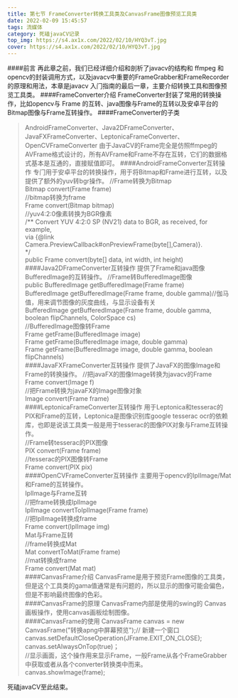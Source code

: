 ```yaml
---
title: 第七节 FrameConverter转换工具类及CanvasFrame图像预览工具类
date: 2022-02-09 15:45:57
tags: 流媒体
category: 死磕javaCV记录
top_img: https://s4.ax1x.com/2022/02/10/HYQ3vT.jpg
cover: https://s4.ax1x.com/2022/02/10/HYQ3vT.jpg
---
```

####前⾔
再此章之前，我们已经详细介绍和剖析了javacv的结构和 ffmpeg 和opencv的封装调⽤⽅式，以及javacv中重要的FrameGrabber和FrameRecorder的原理和⽤法，本章是javacv
⼊⻔指南的最后⼀章，主要介绍转换⼯具和图像预览⼯具类。
####FrameConverter介绍
FrameConverter封装了常⽤的转换操作，⽐如opencv与 Frame 的互转、java图像与Frame的互转以及安卓平台的Bitmap图像与Frame互转操作。
####FrameConverter的⼦类
> AndroidFrameConverter、Java2DFrameConverter、JavaFXFrameConverter、LeptonicaFrameConverter、OpenCVFrameConverter
由于JavaCV的Frame完全是仿照ffmpeg的AVFrame格式设计的，所有AVFrame和Frame不存在互转，它们的数据格式基本是互通的，直接赋值即可。
####AndroidFrameConverter互转操作
专⻔⽤于安卓平台的转换操作，⽤于将Bitmap和Frame进⾏互转，以及提供了额外的yuv转bgr操作。
> //Frame转换为Bitmap  
Bitmap convert(Frame frame)  
//bitmap转换为frame  
Frame convert(Bitmap bitmap)  
//yuv4:2:0像素转换为BGR像素  
/** Convert YUV 4:2:0 SP (NV21) data to BGR, as received, for example,  
>via {@link Camera.PreviewCallback#onPreviewFrame(byte[],Camera)}.  
  */  
  public Frame convert(byte[] data, int width, int height)  
  ####Java2DFrameConverter互转操作
  提供了Frame和java图像BufferedImage的互转操作。
  > //Frame转BufferedImage图像  
  public BufferedImage getBufferedImage(Frame frame)  
  BufferedImage getBufferedImage(Frame frame, double gamma)//伽⻢值，⽤来调节图像的灰度曲线，与显示设备有关  
  BufferedImage getBufferedImage(Frame frame, double gamma, boolean flipChannels, ColorSpace cs)  
  //BufferedImage图像转Frame  
  Frame getFrame(BufferedImage image)  
  Frame getFrame(BufferedImage image, double gamma)  
  Frame getFrame(BufferedImage image, double gamma, boolean flipChannels)  
  ####JavaFXFrameConverter互转操作
  提供了JavaFX的图像Image和Frame的转换操作。
  > //把javaFX的图像Image转换为javacv的Frame  
  Frame convert(Image f)  
  //把Frame转换为javaFX的Image图像对象  
  Image convert(Frame frame)  
  ####LeptonicaFrameConverter互转操作
  ⽤于Leptonica和tesserac的PIX和Frame的互转，Leptonica是图像识别库google tesserac ocr的依赖库，也即是说该⼯具类⼀般是⽤于tesserac的图像PIX对象与Frame互转操作。  
  > //Frame转tesserac的PIX图像  
  PIX convert(Frame frame)  
  //tesserac的PIX图像转Frame  
  Frame convert(PIX pix)  
  ####OpenCVFrameConverter互转操作
  主要⽤于opencv的IplImage/Mat和Frame的互转操作。  
  > IplImage与Frame互转  
  //把frame转换成IplImage  
  IplImage convertToIplImage(Frame frame)  
  //把IplImage转换成frame  
  Frame convert(IplImage img)  
  Mat与Frame互转  
  //frame转换成Mat  
  Mat convertToMat(Frame frame)  
  //mat转换成frame  
  Frame convert(Mat mat)  
  ####CanvasFrame介绍
  CanvasFrame是⽤于预览Frame图像的⼯具类，但是这个⼯具类的gama值通常是有问题的，所以显示的图像可能会偏⾊，但是不影响最终图像的⾊彩。  
  ####CanvasFrame的原理
  CanvasFrame内部是使⽤的swing的 Canvas 画板操作，使⽤canvas画板绘制图像。  
  ####CanvasFrame的使⽤
  > CanvasFrame canvas = new CanvasFrame("转换apng中屏幕预览");// 新建⼀个窗⼝  
  canvas.setDefaultCloseOperation(JFrame.EXIT_ON_CLOSE);  
  canvas.setAlwaysOnTop(true)；  
  //显示画⾯，这个操作⽤来显示Frame，⼀般Frame从各个FrameGrabber中获取或者从各个converter转换类中⽽来。  
  canvas.showImage(frame);  
  > 
  死磕javaCV⾄此结束。